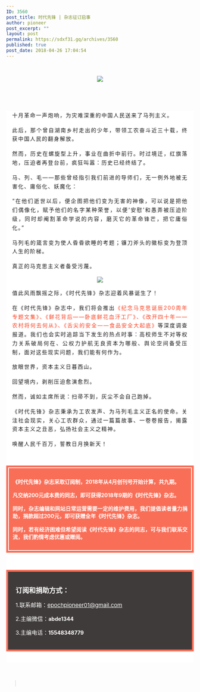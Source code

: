 ```yaml
---
ID: 3560
post_title: 时代先锋 | 杂志征订启事
author: pioneer
post_excerpt: ""
layout: post
permalink: https://sdxf31.gq/archives/3560
published: true
post_date: 2018-04-26 17:04:54
---
```

&nbsp;
<p style="text-align: center;"><img class="" src="https://sdxf31.gq/wp-content/uploads/2018/04/wxsync-18110551075ae18f5cd3d8d1524731740.jpeg" data-copyright="0" data-ratio="0.624" data-s="300,640" data-src="" data-type="jpeg" data-w="500" /></p>
&nbsp;

&nbsp;

<section style="max-width: 100%; box-sizing: border-box; background-color: #ffffff; word-wrap: break-word !important;"><section class="" style="max-width: 100%; box-sizing: border-box; word-wrap: break-word !important;"><section style="max-width: 100%; box-sizing: border-box; word-wrap: break-word !important;"><section style="padding-right: 16px; padding-left: 16px; max-width: 100%; box-sizing: border-box; text-align: justify; line-height: 1.7; letter-spacing: 2px; word-wrap: break-word !important;">
<p style="margin-top: 16px; margin-bottom: 16px; max-width: 100%; box-sizing: border-box; min-height: 1em; word-wrap: break-word !important;">十月革命一声炮响，为灾难深重的中国人民送来了马列主义。</p>
<p style="margin-top: 16px; margin-bottom: 16px; max-width: 100%; box-sizing: border-box; min-height: 1em; word-wrap: break-word !important;">此后，那个曾自湖南乡村走出的少年，带领工农奋斗近三十载，终获中国人民的翻身解放。</p>
<p style="margin-top: 16px; margin-bottom: 16px; max-width: 100%; box-sizing: border-box; min-height: 1em; word-wrap: break-word !important;">然而，历史在螺旋型上升，事业在曲折中前行。时过境迁，红旗落地，压迫者再登台前，疯狂叫嚣：历史已经终结了。</p>
<p style="margin-top: 16px; margin-bottom: 16px; max-width: 100%; box-sizing: border-box; min-height: 1em; word-wrap: break-word !important;">马、列、毛——那些曾经指引我们前进的导师们，无一例外地被无害化、庸俗化、妖魔化：</p>
<p style="margin-top: 16px; margin-bottom: 16px; max-width: 100%; box-sizing: border-box; min-height: 1em; word-wrap: break-word !important;">“在他们逝世以后，便企图把他们变为无害的神像，可以说是把他们偶像化，赋予他们的名字某种荣誉，以便‘安慰’和愚弄被压迫阶级，同时却阉割革命学说的内容，磨灭它的革命锋芒，把它庸俗化。”</p>
<p style="margin-top: 16px; margin-bottom: 16px; max-width: 100%; box-sizing: border-box; min-height: 1em; word-wrap: break-word !important;">马列毛的箴言变为使人昏昏欲睡的考题；镰刀斧头的徽标变为登顶人生的阶梯。</p>
<p style="margin-top: 16px; margin-bottom: 16px; max-width: 100%; box-sizing: border-box; min-height: 1em; word-wrap: break-word !important;">真正的马克思主义者备受污蔑。</p>
<p style="text-align: center;"><img class="" src="https://sdxf31.gq/wp-content/uploads/2018/04/wxsync-20737572945ae18f614e8c71524731745.jpeg" data-copyright="0" data-ratio="0.6725" data-s="300,640" data-src="" data-type="jpeg" data-w="400" /></p>
<p style="margin-top: 16px; margin-bottom: 16px; max-width: 100%; box-sizing: border-box; min-height: 1em; word-wrap: break-word !important;">值此风雨飘摇之际，《时代先锋》杂志迎着风暴诞生了！</p>
<p style="margin-top: 16px; margin-bottom: 16px; max-width: 100%; box-sizing: border-box; min-height: 1em; word-wrap: break-word !important;">在《时代先锋》杂志中，我们将会推出<span style="max-width: 100%; box-sizing: border-box; color: #fb4021; word-wrap: break-word !important;">《纪念马克思诞辰200周年专题文集》、《鲜花背后——卧底鲜花血汗工厂》、《改开四十年——农村将何去何从》、《舌尖的安全——食品安全大起底》</span>等深度调查报道。我们也会实时追踪当下发生的热点时事：高校师生不对等权力关系破局何在、公权力护航无良资本为哪般、舆论空间备受压制，面对这些现实问题，我们能有何作为。</p>
<p style="margin-top: 16px; margin-bottom: 16px; max-width: 100%; box-sizing: border-box; min-height: 1em; word-wrap: break-word !important;">放眼世界，资本主义日暮西山。</p>
<p style="margin-top: 16px; margin-bottom: 16px; max-width: 100%; box-sizing: border-box; min-height: 1em; word-wrap: break-word !important;">回望境内，剥削压迫愈演愈烈。</p>
<p style="margin-top: 16px; margin-bottom: 16px; max-width: 100%; box-sizing: border-box; min-height: 1em; word-wrap: break-word !important;">然而，诚如主席所说：扫帚不到，灰尘不会自己跑掉。</p>
<p style="margin-top: 16px; margin-bottom: 16px; max-width: 100%; box-sizing: border-box; min-height: 1em; word-wrap: break-word !important;">《时代先锋》杂志秉承为工农发声、为马列毛主义正名的使命。关注社会现实，关心工农群众，通过一篇篇故事、一卷卷报告，揭露资本主义之丑恶，弘扬社会主义之精神。</p>
<p style="margin-top: 16px; margin-bottom: 16px; max-width: 100%; box-sizing: border-box; min-height: 1em; word-wrap: break-word !important;">唤醒人民千百万，誓教日月换新天！</p>
<p style="margin-top: 16px; margin-bottom: 16px; max-width: 100%; box-sizing: border-box; min-height: 1em; word-wrap: break-word !important;"></p>

</section></section></section><section class="" style="max-width: 100%; box-sizing: border-box; word-wrap: break-word !important;"><section style="margin-top: 0.5em; margin-bottom: 0.5em; max-width: 100%; box-sizing: border-box; word-wrap: break-word !important;"><section style="padding: 5px; max-width: 100%; box-sizing: border-box; background-color: #f96e57; word-wrap: break-word !important;"><section style="padding: 10px; max-width: 100%; box-sizing: border-box; width: 660px; display: inline-block; word-wrap: break-word !important; border: 2px solid white;"><section class="" style="max-width: 100%; box-sizing: border-box; word-wrap: break-word !important;"><section style="max-width: 100%; box-sizing: border-box; word-wrap: break-word !important;"><section style="max-width: 100%; box-sizing: border-box; text-align: justify; color: #ffffff; word-wrap: break-word !important;">
<p style="margin-top: 16px; margin-bottom: 16px; max-width: 100%; box-sizing: border-box; min-height: 1em; word-wrap: break-word !important;"><strong style="max-width: 100%; box-sizing: border-box; word-wrap: break-word !important;">《时代先锋》杂志采取订阅制，2018年从4月创刊号开始计算，共九期。</strong></p>
<p style="margin-top: 16px; margin-bottom: 16px; max-width: 100%; box-sizing: border-box; min-height: 1em; word-wrap: break-word !important;"><strong style="max-width: 100%; box-sizing: border-box; word-wrap: break-word !important;">凡交纳200元成本费的同志，即可获得2018年9期的《时代先锋》杂志。</strong></p>
<p style="margin-top: 16px; margin-bottom: 16px; max-width: 100%; box-sizing: border-box; min-height: 1em; word-wrap: break-word !important;"><strong style="max-width: 100%; box-sizing: border-box; word-wrap: break-word !important;">同时，杂志编辑和网站日常运营需要一定的维护费用，我们提倡读者量力捐助，捐款超过200元，即可获赠全年《时代先锋》杂志。</strong></p>
<p style="margin-top: 16px; margin-bottom: 16px; max-width: 100%; box-sizing: border-box; min-height: 1em; word-wrap: break-word !important;"><strong style="max-width: 100%; box-sizing: border-box; word-wrap: break-word !important;">同时，若有经济困难但希望阅读《时代先锋》杂志的同志，可与我们联系交流，我们酌情考虑优惠或赠阅。</strong></p>

</section></section></section></section></section></section></section><section class="" style="max-width: 100%; box-sizing: border-box; word-wrap: break-word !important;"><section style="max-width: 100%; box-sizing: border-box; word-wrap: break-word !important;"><section style="padding-right: 16px; padding-left: 16px; max-width: 100%; box-sizing: border-box; text-align: justify; line-height: 1.7; letter-spacing: 2px; word-wrap: break-word !important;">
<p style="margin-top: 16px; margin-bottom: 16px; max-width: 100%; box-sizing: border-box; min-height: 1em; word-wrap: break-word !important;"></p>

</section></section></section><section class="" style="max-width: 100%; box-sizing: border-box; word-wrap: break-word !important;"><section style="margin-top: 10px; margin-bottom: 10px; max-width: 100%; box-sizing: border-box; word-wrap: break-word !important;"><section style="padding: 10px; max-width: 100%; box-sizing: border-box; background-color: #3f3b3a; word-wrap: break-word !important; border: 5px solid #f96e57;"><section class="" style="max-width: 100%; box-sizing: border-box; word-wrap: break-word !important;"><section style="max-width: 100%; box-sizing: border-box; word-wrap: break-word !important;"><section style="padding: 10px; max-width: 100%; box-sizing: border-box; text-align: justify; color: #ffffff; word-wrap: break-word !important;">
<p style="margin-top: 16px; margin-bottom: 16px; max-width: 100%; box-sizing: border-box; min-height: 1em; word-wrap: break-word !important;"><span style="color: #ffffff;"><strong style="max-width: 100%; box-sizing: border-box; word-wrap: break-word !important;"><span style="max-width: 100%; box-sizing: border-box; font-size: 18px; word-wrap: break-word !important;">订阅和捐助方式：</span></strong></span></p>
<p style="margin-top: 16px; margin-bottom: 16px; max-width: 100%; box-sizing: border-box; min-height: 1em; word-wrap: break-word !important;"><span style="max-width: 100%; box-sizing: border-box; font-size: 15px; word-wrap: break-word !important; color: #ffffff;">1.联系邮箱：<a class="linkified" style="color: #ffffff;" href="mailto:epochpioneer01@gmail.com" rel="noopener">epochpioneer01@gmail.com</a></span></p>
<p style="margin-top: 16px; margin-bottom: 16px; max-width: 100%; box-sizing: border-box; min-height: 1em; word-wrap: break-word !important;"><span style="max-width: 100%; box-sizing: border-box; font-size: 15px; word-wrap: break-word !important; color: #ffffff;">2.主编微信：<strong style="max-width: 100%; box-sizing: border-box; word-wrap: break-word !important;"><span style="max-width: 100%; box-sizing: border-box; font-size: 14px; word-wrap: break-word !important;">abde1344</span></strong></span></p>
<p style="margin-top: 16px; margin-bottom: 16px; max-width: 100%; box-sizing: border-box; min-height: 1em; word-wrap: break-word !important;"><span style="max-width: 100%; box-sizing: border-box; font-size: 15px; word-wrap: break-word !important; color: #ffffff;">3.主编电话：<strong style="max-width: 100%; box-sizing: border-box; word-wrap: break-word !important;"><span style="max-width: 100%; box-sizing: border-box; font-size: 14px; word-wrap: break-word !important;">15548348779</span></strong></span></p>

</section></section></section></section></section></section><section class="" style="max-width: 100%; box-sizing: border-box; word-wrap: break-word !important;"><section style="max-width: 100%; box-sizing: border-box; word-wrap: break-word !important;"><section style="padding-right: 16px; padding-left: 16px; max-width: 100%; box-sizing: border-box; text-align: justify; line-height: 1.7; letter-spacing: 2px; word-wrap: break-word !important;">
<p style="margin-top: 16px; margin-bottom: 16px; max-width: 100%; box-sizing: border-box; min-height: 1em; word-wrap: break-word !important;"></p>

</section></section></section></section>&nbsp;
<blockquote>&nbsp;</blockquote>
